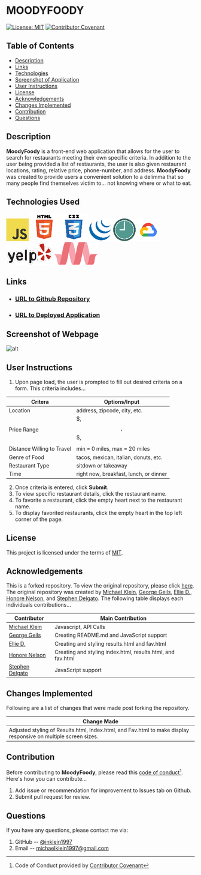 # MOODYFOODY
[![License: MIT](https://img.shields.io/badge/License-MIT-yellow.svg)](https://opensource.org/licenses/MIT)
[![Contributor Covenant](https://img.shields.io/badge/Contributor%20Covenant-2.1-4baaaa.svg)](code_of_conduct.md)

## Table of Contents
- [Description](#Description)
- [Links](#Links)
- [Technologies](#Technologies)
- [Screenshot of Application](#Screenshot-of-Application)
- [User Instructions](#User-Instructions)
- [License](#License)
- [Acknowledgements](#Acknowledgements)
- [Changes Implemented](#changes-implemented)
- [Contribution](#Contribution)
- [Questions](#Questions)

## Description
**MoodyFoody** is a front-end web application that allows for the user to search for restaurants meeting their own specific criteria.  In addition to the user being provided a list of restaurants, the user is also given restaurant locations, rating, relative price, phone-number, and address.  **MoodyFoody** was created to provide users a convenient solution to a delimma that so many people find themselves victim to... not knowing where or what to eat.

## Technologies Used
![JavaScript Logo](./assets/images/technologies/javascript.png)
![HTML5 Logo](./assets/images/technologies/html5.png)
![CSS3 Logo](./assets/images/technologies/css3.png)
![jQuery Logo](./assets/images/technologies/jQuery-logo.png)
![Moment Logo](./assets/images/technologies/momentJS-logo.png)
![Google Platform Services Logo](./assets/images/technologies/google-cloud-logo.png)
![Yelp Logo](./assets/images/technologies/yelp.png)
![Materialize Logo](./assets/images/technologies/materialize-logo.png)

## Links
- ### [URL to Github Repository](https://github.com/inklein1997/MoodyFoody)
- ### [URL to Deployed Application](https://inklein1997.github.io/MoodyFoody/)

## Screenshot of Webpage
![alt](./assets/images/MoodyFoody-Landscape.gif)

## User Instructions
1. Upon page load, the user is prompted to fill out desired criteria on a form.  This criteria includes...

| Critera | Options/Input |
| ----------- | ----------- |
| Location | address, zipcode, city, etc. |
| Price Range | $, $$, $$$, $$$$ |
| Distance Willing to Travel | min = 0 miles, max = 20 miles |
| Genre of Food | tacos, mexican, italian, donuts, etc. |
| Restaurant Type | sitdown or takeaway |
| Time | right now, breakfast, lunch, or dinner |

2. Once criteria is entered, click **Submit**.
3. To view specific restaurant details, click the restaurant name.
4. To favorite a restaurant, click the empty heart next to the restaurant name.
5. To display favorited restaurants, click the empty heart in the top left corner of the page.

## License
This project is licensed under the terms of [MIT](https://opensource.org/licenses/MIT).

## Acknowledgements
This is a forked repository.  To view the original repository, please click [here](https://github.com/boocipher/MoodyFoody).
The original repository was created by [Michael Klein](www.github.com/inklein1997), [George Geils](www.github.com/ggeils), [Ellie D.](www.github.com/boocipher), [Honore Nelson](www.github.com/matisses-goldfish), and [Stephen Delgato](www.github.com/devang0gh).  The following table displays each individuals contributions...

| Contributor | Main Contribution |
| ----------- | ----------- |
| [Michael Klein](www.github.com/inklein1997) | Javascript, API Calls |
| [George Geils](www.github.com/ggeils) | Creating README.md and JavaScript support  |
| [Ellie D.](www.github.com/boocipher) | Creating and styling results.html and fav.html |
| [Honore Nelson](www.github.com/matisses-goldfish) | Creating and styling index.html, results.html, and fav.html |
| [Stephen Delgato](www.github.com/devang0gh) | JavaScript support |

## Changes Implemented
Following are a list of changes that were made post forking the repository.

| Change Made |
| ----------- |
| Adjusted styling of Results.html, Index.html, and Fav.html to make display responsive on multiple screen sizes.  |

## Contribution
Before contributing to **MoodyFoody**, please read this [code of conduct](code_of_conduct.md)[^1].<br>
Here's how you can contribute...
1. Add issue or recommendation for improvement to Issues tab on Github.
2. Submit pull request for review.

## Questions
If you have any questions, please contact me via:
1. GitHub -- [@inklein1997](https://github.com/inklein1997)
2. Email -- michaelklein1997@gmail.com

[^1]: Code of Conduct provided by [Contributor Covenant](https://www.contributor-covenant.org/)
